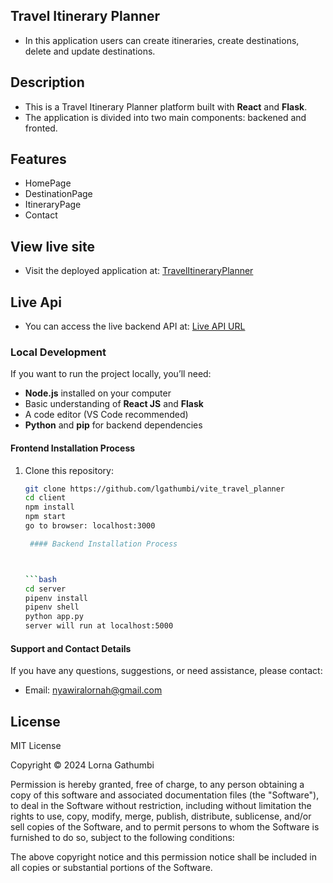 ## Travel Itinerary Planner
- In this application  users can create itineraries, create destinations, delete and update destinations.

## Description
- This is a Travel Itinerary Planner platform built with **React** and **Flask**. 
- The application is divided into two main components: backened and fronted.

## Features
- HomePage
- DestinationPage
- ItineraryPage
- Contact

## View live site
- Visit the deployed application at: [TravelItineraryPlanner](<https://vercel.com/lornas-projects-3cb7cfb8/vite-travel-planner/>)

## Live Api
- You can access the live backend API at: [Live API URL](<https://travel-planner-16z2.onrender.com/>)

### Local Development

If you want to run the project locally, you’ll need:

- **Node.js** installed on your computer
- Basic understanding of **React JS** and **Flask**
- A code editor (VS Code recommended)
- **Python** and **pip** for backend dependencies

#### Frontend Installation Process

1. Clone this repository:

   ```bash
   git clone https://github.com/lgathumbi/vite_travel_planner
   cd client
   npm install
   npm start
   go to browser: localhost:3000

    #### Backend Installation Process



   ```bash
   cd server
   pipenv install
   pipenv shell
   python app.py
   server will run at localhost:5000

#### Support and Contact Details

If you have any questions, suggestions, or need assistance, please contact:

- Email: <nyawiralornah@gmail.com>

## License

MIT License

Copyright &copy; 2024 Lorna Gathumbi

Permission is hereby granted, free of charge, to any person obtaining a copy of this software and associated documentation files (the "Software"), to deal in the Software without restriction, including without limitation the rights to use, copy, modify, merge, publish, distribute, sublicense, and/or sell copies of the Software, and to permit persons to whom the Software is furnished to do so, subject to the following conditions:

The above copyright notice and this permission notice shall be included in all copies or substantial portions of the Software.   

